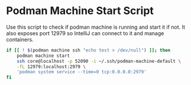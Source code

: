 # Podman Machine Start Script



Use this script to check if podman machine is running and start it if not. 
It also exposes port 12979 so IntelliJ can connect to it and manage containers.

```sh
if [[ ! $(podman machine ssh "echo test > /dev/null") ]]; then
    podman machine start
    ssh core@localhost -p 52090 -i ~/.ssh/podman-machine-default \
    -fL 12979:localhost:2979 \
    'podman system service --time=0 tcp:0.0.0.0:2979'
fi
```

